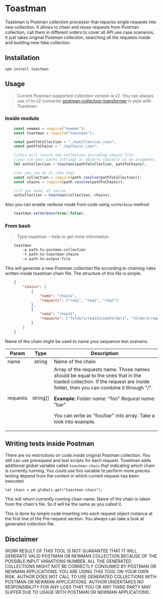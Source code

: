 # Toastman

Toastman is Postman collection processor that repacks single requests into new collection. It allows to chain and reuse requests from Postman collection, call them in different orders to cover all API use case scenarios. It just takes original Postman collection, searching all the requests inside and building new fake collection.

## Installation

    npm install toastman

## Usage

>Current Postman supported collection version is v2. You can always use v1 to v2 converter [postman-collection-transformer](https://www.npmjs.com/package/postman-collection-transformer) in pipe with Toastman.

### Inside module

```javascript
    const newman = require("newman");
    const toastman = require("toastman");

    const pathToCollection = "./myCollection.json";
    const pathToChains = "./myChains.json";

    //this will return new collection accroding chains file
    //you can pass paths {string} or objects {object} as an arugments
    let outCollection = toastman(pathToCollection, pathToChains);

    //or you can do it like that
    const collection = require(path.resolve(pathToCollection));
    const chains = require(path.resolve(pathToChains));

    //if you need, of course
    outCollection = toastman(collection, chains);
```

Also you can enable verbose mode from code using `setVerbose` method

```javascript
    toastman.setVerbose(true||false);
```

### From bash

>Type toastman --help to get more information

```bash
    toastman 
        -p path-to-postman-collection
        -t path-to-toastman-chains
        -o path-to-output-file
```

This will generate a new Postman collection file according to chaining rules written inside toastman chain file. The structure of this file is simple.

```json
    {
        "chains": [
            {
                "name": "chain1",
                "requests": ["req1", "req1", "req2"]
            },
            {
                "name": "chain2",
                "requests": ["folder1/req1InsideFolder1", "folder2/request1InsideFolder2"]
            }
        ]
    }
```
Name of the chain might be used to name your sequence test scenario.

Param|Type|Description
---|:---:|---
name | string | Name of the chain
requests| string[] | Array of the requests name. Those names should be equal to the ones that in the loaded collection. If the request are inside folder, then you can combine it through "/". <p> <b>Example: </b> <i>Folder name:</i> "foo" <i>Request name:</i> "bar" <p> You can write as "foo/bar" into array. Take a look into example.

## Writing tests inside Postman

There are no restrictions on code inside original Postman collection. You still can use prerequest and test scripts for each request. Toastman adds additional global variable called `toastman-chain` that indicating which chain is currently running. You could use this variable to perform more precies testing depend from the context in which current request has been executed.

    let chain = pm.globals.get("toastman-chain");

This will return currently running chain name. Name of the chain is taken from the chain's file. So it will be the same as you called it.

This is done by simple code inserting into each request object instance at the first line of the Pre-request section. You always can take a look at generated collection file.

## Disclaimer

WORK RESULT OF THIS TOOL IS NOT GUARANTEE THAT IT WILL GENERATE VALID POSTMAN OR NEWMAN COLLECTION BECAUSE OF THE POSSIBLE INPUT VARIATIONS NUMBER. ALL THE GENERATED COLLECTIONS MIGHT NOT BE CORRECTLY CONSUMED BY POSTMAN OR NEWMAN APPLICATIONS. YOU ARE USING THIS TOOL ON YOUR OWN RISK. AUTHOR DOES NOT CALL TO USE GENERATED COLLECTIONS WITH POSTMAN OR NEWMAN APPLICATIONS. AUTHOR UNDERTAKES NO RESPONSIBILITY FOR ANY LOSS THAT YOU OR ANY THIRD PARTY MAY SUFFER DUE TO USAGE WITH POSTMAN OR NEWMAN APPLICATIONS.
